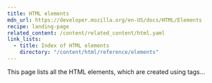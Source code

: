 ```yaml
---
title: HTML elements
mdn_url: https://developer.mozilla.org/en-US/docs/HTML/Elements
recipe: landing-page
related_content: /content/related_content/html.yaml
link_lists:
  - title: Index of HTML elements
    directory: "/content/html/reference/elements"
---
```

This page lists all the HTML elements, which are created using tags...
